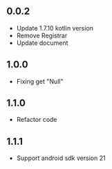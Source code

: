## 0.0.2

* Update 1.7.10 kotlin version
* Remove Registrar
* Update document
## 1.0.0

* Fixing get "Null"

## 1.1.0

* Refactor code
## 1.1.1

* Support android sdk version 21